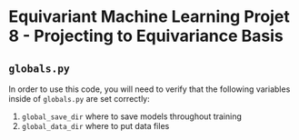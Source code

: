 # Equivariant Machine Learning Projet 8 - Projecting to Equivariance Basis



## `globals.py`
In order to use this code, you will need to verify that the following variables inside of `globals.py` are set correctly:
1. `global_save_dir` where to save models throughout training
2. `global_data_dir` where to put data files